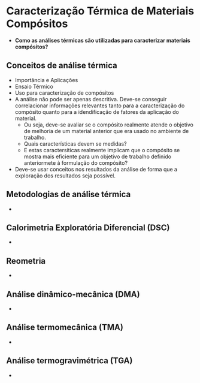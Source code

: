 # Caracterização Térmica de Materiais Compósitos

- **Como as análises térmicas são utilizadas para caracterizar materiais compósitos?**

## Conceitos de análise térmica
- Importância e Aplicações
- Ensaio Térmico
- Uso para caracterização de compósitos
- A análise não pode ser apenas descritiva. Deve-se conseguir correlacionar informações relevantes tanto para a caracterização do compósito quanto para a idendificação de fatores da aplicação do material.
    - Ou seja, deve-se avaliar se o compósito realmente atende o objetivo de melhoria de um material anterior que era usado no ambiente de trabalho.
    - Quais características devem se medidas?
    - E estas caractersiticas realmente implicam que o compósito se mostra mais eficiente para um objetivo de trabalho definido anteriormete à formulação do compósito? 
- Deve-se usar conceitos nos resultados da análise de forma que a exploração dos resultados seja possível.

## Metodologias de análise térmica
- 

## Calorimetria Exploratória Diferencial (DSC)
- 

## Reometria
-

## Análise dinâmico-mecânica (DMA)
-

## Análise termomecânica (TMA)
-

## Análise termogravimétrica (TGA)
-


